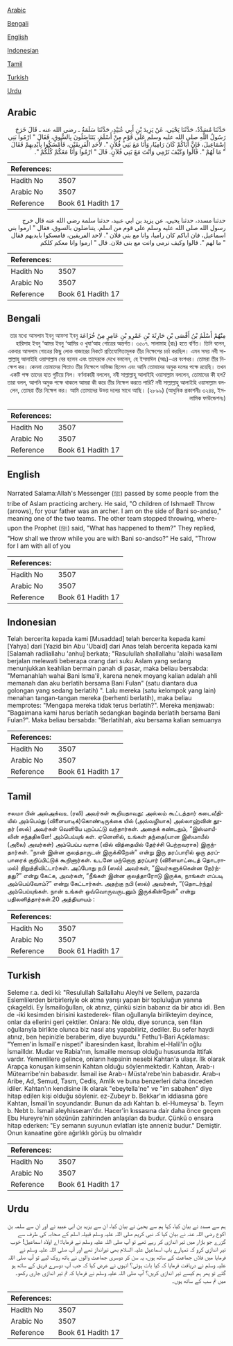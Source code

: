 [Arabic](#arabic)

[Bengali](#bengali)

[English](#english)

[Indonesian](#indonesian)

[Tamil](#tamil)

[Turkish](#turkish)

[Urdu](#urdu)

## Arabic


<div dir="rtl" lang="ar" style={{fontSize:'larger',backgroundColor:'#f8f9fa',padding:20}}>
حَدَّثَنَا مُسَدَّدٌ، حَدَّثَنَا يَحْيَى، عَنْ يَزِيدَ بْنِ أَبِي عُبَيْدٍ، حَدَّثَنَا سَلَمَةُ ـ رضى الله عنه ـ قَالَ خَرَجَ رَسُولُ اللَّهِ صلى الله عليه وسلم عَلَى قَوْمٍ مِنْ أَسْلَمَ، يَتَنَاضَلُونَ بِالسُّوقِ، فَقَالَ ‏"‏ ارْمُوا بَنِي إِسْمَاعِيلَ، فَإِنَّ أَبَاكُمْ كَانَ رَامِيًا، وَأَنَا مَعَ بَنِي فُلاَنٍ ‏"‏‏.‏ لأَحَدِ الْفَرِيقَيْنِ، فَأَمْسَكُوا بِأَيْدِيهِمْ فَقَالَ ‏"‏ مَا لَهُمْ ‏"‏‏.‏ قَالُوا وَكَيْفَ نَرْمِي وَأَنْتَ مَعَ بَنِي فُلاَنٍ‏.‏ قَالَ ‏"‏ ارْمُوا وَأَنَا مَعَكُمْ كُلِّكُمْ ‏"‏‏.‏
</div>
<div style={{backgroundColor:'#f8f9fa',padding:20, marginBottom: 10}}><table> <thead> <tr> <th>References:</th> <th></th> </tr> </thead> <tbody><tr><td>Hadith No</td><td>3507</td></tr><tr><td>Arabic No</td><td>3507</td></tr><tr><td>Reference</td><td>Book 61 Hadith 17</td></tr></tbody></table></div>


<div dir="rtl" lang="ar" style={{fontSize:'larger',backgroundColor:'#f8f9fa',padding:20}}>
حدثنا مسدد، حدثنا يحيى، عن يزيد بن ابي عبيد، حدثنا سلمة رضى الله عنه قال خرج رسول الله صلى الله عليه وسلم على قوم من اسلم، يتناضلون بالسوق، فقال " ارموا بني اسماعيل، فان اباكم كان راميا، وانا مع بني فلان ". لاحد الفريقين، فامسكوا بايديهم فقال " ما لهم ". قالوا وكيف نرمي وانت مع بني فلان. قال " ارموا وانا معكم كلكم
</div>
<div style={{backgroundColor:'#f8f9fa',padding:20, marginBottom: 10}}><table> <thead> <tr> <th>References:</th> <th></th> </tr> </thead> <tbody><tr><td>Hadith No</td><td>3507</td></tr><tr><td>Arabic No</td><td>3507</td></tr><tr><td>Reference</td><td>Book 61 Hadith 17</td></tr></tbody></table></div>

## Bengali


<div dir="rtl" lang="bn" style={{fontSize:'larger',backgroundColor:'#f8f9fa',padding:20}}>
مِنْهُمْ أَسْلَمُ بْنُ أَفْصَى بْنِ حَارِثَةَ بْنِ عَمْرِو بْنِ عَامِرٍ مِنْ خُزَاعَةَ তার মধ্যে আসলাম ইবনু আফসা ইবনু হারিসাহ ইবনু ‘আমর ইবনু ‘আমির ও খুযা‘আহ গোত্রের অন্তর্গত। ৩৫০৭. সালামাহ (রাঃ) হতে বর্ণিত। তিনি বলেন, একবার আসলাম গোত্রের কিছু লোক বাজারের নিকটে প্রতিযোগিতামূলক তীর নিক্ষেপের চর্চা করছিল। এমন সময় নবী সাল্লাল্লাহু আলাইহি ওয়াসাল্লাম বের হলেন এবং তাদেরকে দেখে বললেন, হে ইসমাঈল (আঃ)-এর বংশধর। তোমরা তীর নিক্ষেপ কর। কেননা তোমাদের পিতাও তীর নিক্ষেপে অভিজ্ঞ ছিলেন এবং আমি তোমাদের অমুক দলের পক্ষে রয়েছি। তখন একটি পক্ষ তাদের হাত গুটিয়ে নিল। বর্ণনাকারী বললেন, নবী সাল্লাল্লাহু আলাইহি ওয়াসাল্লাম বললেন, তোমাদের কী হল? তারা বলল, আপনি অমুক পক্ষে থাকলে আমরা কী করে তীর নিক্ষেপ করতে পারি? নবী সাল্লাল্লাহু আলাইহি ওয়াসাল্লাম বললেন, তোমরা তীর নিক্ষেপ কর। আমি তোমাদের উভয় দলের সাথে আছি। (২৮৯৯) (আধুনিক প্রকাশনীঃ ৩২৪৪, ইসলামিক ফাউন্ডেশনঃ)
</div>
<div style={{backgroundColor:'#f8f9fa',padding:20, marginBottom: 10}}><table> <thead> <tr> <th>References:</th> <th></th> </tr> </thead> <tbody><tr><td>Hadith No</td><td>3507</td></tr><tr><td>Arabic No</td><td>3507</td></tr><tr><td>Reference</td><td>Book 61 Hadith 17</td></tr></tbody></table></div>

## English


<div dir="ltr" lang="en" style={{fontSize:'larger',backgroundColor:'#f8f9fa',padding:20}}>
Narrated Salama:Allah's Messenger (ﷺ) passed by some people from the tribe of Aslam practicing archery. He said, "O children of Ishmael! Throw (arrows), for your father was an archer. I am on the side of Bani so-andso," meaning one of the two teams. The other team stopped throwing, whereupon the Prophet (ﷺ) said, "What has happened to them?" They replied, "How shall we throw while you are with Bani so-andso?" He said, "Throw for I am with all of you
</div>
<div style={{backgroundColor:'#f8f9fa',padding:20, marginBottom: 10}}><table> <thead> <tr> <th>References:</th> <th></th> </tr> </thead> <tbody><tr><td>Hadith No</td><td>3507</td></tr><tr><td>Arabic No</td><td>3507</td></tr><tr><td>Reference</td><td>Book 61 Hadith 17</td></tr></tbody></table></div>

## Indonesian


<div dir="ltr" lang="id" style={{fontSize:'larger',backgroundColor:'#f8f9fa',padding:20}}>
Telah bercerita kepada kami [Musaddad] telah bercerita kepada kami [Yahya] dari [Yazid bin Abu 'Ubaid] dari Anas telah bercerita kepada kami [Salamah radliallahu 'anhu] berkata; "Rasulullah shallallahu 'alaihi wasallam berjalan melewati beberapa orang dari suku Aslam yang sedang menunjukkan keahlian bermain panah di pasar, maka beliau bersabda: "Memanahlah wahai Bani Isma'il, karena nenek moyang kalian adalah ahli memanah dan aku berlatih bersama Bani Fulan" (satu diantara dua golongan yang sedang berlatih) ". Lalu mereka (satu kelompok yang lain) menahan tangan-tangan mereka (berhenti berlatih), maka beliau memprotes: "Mengapa mereka tidak terus berlatih?". Mereka menjawab: "Bagaimana kami harus berlatih sedangkan baginda berlatih bersama Bani Fulan?". Maka beliau bersabda: "Berlatihlah, aku bersama kalian semuanya
</div>
<div style={{backgroundColor:'#f8f9fa',padding:20, marginBottom: 10}}><table> <thead> <tr> <th>References:</th> <th></th> </tr> </thead> <tbody><tr><td>Hadith No</td><td>3507</td></tr><tr><td>Arabic No</td><td>3507</td></tr><tr><td>Reference</td><td>Book 61 Hadith 17</td></tr></tbody></table></div>

## Tamil


<div dir="ltr" lang="ta" style={{fontSize:'larger',backgroundColor:'#f8f9fa',padding:20}}>
சலமா பின் அல்அக்வஉ (ரலி) அவர்கள் கூறியதாவது: அஸ்லம் கூட்டத்தார் கடைவீதியில் அம்பெய்து (விளையாடிக்)கொண்டிருக்கை யில் (அவ்வழியாக) அல்லாஹ்வின் தூதர் (ஸல்) அவர்கள் வெளியே புறப்பட்டு வந்தார்கள். அதைக் கண்டதும், “இஸ்மாயீலின் சந்ததிகளே! அம்பெய்யுங் கள். ஏனெனில், உங்கள் தந்தை(யான இஸ்மாயீல் (அலை) அவர்கள்) அம்பெய்ப வராக (வில் வித்தையில் தேர்ச்சி பெற்றவராக) இருந்தார்கள். “நான் இன்ன குலத்தாருடன் இருக்கிறேன்” என்று இரு தரப்பாரில் ஒரு தரப்பாரைக் குறிப்பிட்டுக் கூறினார்கள். உடனே மற்றொரு தரப்பார் (விளையாட்டைத் தொடராமல்) நிறுத்திவிட்டார்கள். அப்போது நபி (ஸல்) அவர்கள், “இவர்களுக்கென்ன நேர்ந்தது?” என்று கேட்க, அவர்கள், “நீங்கள் இன்ன குலத்தாரோடு இருக்க, நாங்கள் எப்படி அம்பெய்வோம்?” என்று கேட்டார்கள். அதற்கு நபி (ஸல்) அவர்கள், “(தொடர்ந்து) அம்பெய்யுங்கள். நான் உங்கள் ஒவ்வொருவருடனும் இருக்கின்றேன்” என்று பதிலளித்தார்கள்.20 அத்தியாயம் :
</div>
<div style={{backgroundColor:'#f8f9fa',padding:20, marginBottom: 10}}><table> <thead> <tr> <th>References:</th> <th></th> </tr> </thead> <tbody><tr><td>Hadith No</td><td>3507</td></tr><tr><td>Arabic No</td><td>3507</td></tr><tr><td>Reference</td><td>Book 61 Hadith 17</td></tr></tbody></table></div>

## Turkish


<div dir="ltr" lang="tr" style={{fontSize:'larger',backgroundColor:'#f8f9fa',padding:20}}>
Seleme r.a. dedi ki: "Resulullah Sallallahu Aleyhi ve Sellem, pazarda Eslemlilerden birbirleriyle ok atma yarışı yapan bir topluluğun yanına çıkageldi. Ey İsmailoğulları, ok atınız, çünkü sizin babanız da bir atıcı idi. Ben de -iki kesimden birisini kastederek- filan oğullarıyla birlikteyim deyince, onlar da ellerini geri çektiler. Onlara: Ne oldu, diye sorunca, sen filan oğullarıyla birlikte olunca biz nasıl atış yapabiliriz, dediler. Bu sefer haydi atınız, ben hepinizle beraberim, diye buyurdu." Fethu'l-Bari Açıklaması: "Yemen'in İsmail'e nispeti" ibaresinden kasıt, İbrahim el-Halil'in oğlu İsmailldır. Mudar ve Rabia'nın, İsmaille mensup olduğu hususunda ittifak vardır. Yemenlilere gelince, onların hepsinin nesebi Kahtan'a ulaşır. İlk olarak Arapça konuşan kimsenin Kahtan olduğu söylenmektedir. Kahtan, Arab-ı Mütearribe'nin babasıdır. İsmail ise Arab-ı Müsta'rebe'nin babasıdır. Arab-ı Aribe, Ad, Semud, Tasm, Cedis, Amlik ve buna benzerleri daha önceden idiler. Kahtan'ın kendisine ilk olarak "ebeytella'ne" ve "im sabahen" diye hitap edilen kişi olduğu söylenir. ez-Zubeyr b. Bekkar'ın iddiasına göre Kahtan, İsmail'in soyundandır. Bunun da adı Kahtan b. el-Humeysa' b. Teym b. Nebt b. İsmail aleyhisseıam'dır. Hacer'in kıssasına dair daha önce geçen Ebu Hureyre'nin sözünün zahirinden anlaşılan da budur. Çünkü o ensara hitap ederken: "Ey semanın suyunun evlatları işte anneniz budur." Demiştir. Onun kanaatine göre ağırlıklı görüş bu olmalıdır
</div>
<div style={{backgroundColor:'#f8f9fa',padding:20, marginBottom: 10}}><table> <thead> <tr> <th>References:</th> <th></th> </tr> </thead> <tbody><tr><td>Hadith No</td><td>3507</td></tr><tr><td>Arabic No</td><td>3507</td></tr><tr><td>Reference</td><td>Book 61 Hadith 17</td></tr></tbody></table></div>

## Urdu


<div dir="rtl" lang="ur" style={{fontSize:'larger',backgroundColor:'#f8f9fa',padding:20}}>
ہم سے مسدد نے بیان کیا، کہا ہم سے یحییٰ نے بیان کیا، ان سے یزید بن ابی عبید نے اور ان سے سلمہ بن اکوع رضی اللہ عنہ نے بیان کیا کہ نبی کریم صلی اللہ علیہ وسلم قبیلہ اسلم کے صحابہ کی طرف سے گزرے جو بازار میں تیر اندازی کر رہے تھے تو آپ صلی اللہ علیہ وسلم نے فرمایا: اے اولاد اسماعیل! خوب تیر اندازی کرو کہ تمہارے باپ اسماعیل علیہ السلام بھی تیرانداز تھے اور آپ صلی اللہ علیہ وسلم نے فرمایا میں فلاں جماعت کے ساتھ ہوں، یہ سن کر دوسری جماعت والوں نے ہاتھ روک لیے تو آپ صلی اللہ علیہ وسلم نے دریافت فرمایا کہ کیا بات ہوئی؟ انہوں نے عرض کیا کہ جب آپ دوسرے فریق کے ساتھ ہو گئے تو پھر ہم کیسے تیر اندازی کریں؟ آپ صلی اللہ علیہ وسلم نے فرمایا کہ تم تیر اندازی جاری رکھو۔ میں تم سب کے ساتھ ہوں۔
</div>
<div style={{backgroundColor:'#f8f9fa',padding:20, marginBottom: 10}}><table> <thead> <tr> <th>References:</th> <th></th> </tr> </thead> <tbody><tr><td>Hadith No</td><td>3507</td></tr><tr><td>Arabic No</td><td>3507</td></tr><tr><td>Reference</td><td>Book 61 Hadith 17</td></tr></tbody></table></div>